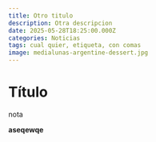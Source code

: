 ```yaml
---
title: Otro titulo
description: Otra descripcion
date: 2025-05-28T18:25:00.000Z
categories: Noticias
tags: cual quier, etiqueta, con comas
image: medialunas-argentine-dessert.jpg
---
```

# Título

nota

**aseqewqe**
